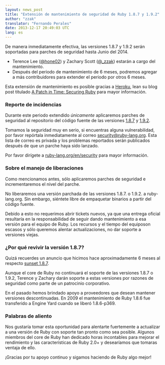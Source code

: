 ```yaml
---
layout: news_post
title: "Extensión de mantenimiento de seguridad de Ruby 1.8.7 y 1.9.2"
author: "zzak"
translator: "Fernando Perales"
date: 2013-12-17 20:49:03 UTC
lang: es
---
```


De manera inmediatamente efectiva, las versiones 1.8.7 y 1.9.2 serán
soportadas para parches de seguridad hasta Junio del 2014.

* Terence Lee ([@hone02](https://twitter.com/hone02))
  y Zachary Scott ([@_zzak](https://twitter.com/_zzak))
  estarán a cargo del mantenimiento.
* Después del periodo de mantenimiento de 6 meses, podremos agregar a más contribuidores para extender el periodo por otros 6 meses.

Esta extensión de mantenimiento es posible gracias a [Heroku][heroku],
lean su blog post titulado [A Patch in Time: Securing Ruby][securing-ruby]
para mayor información.

### Reporte de incidencias

Durante este periodo extendido _únicamente_ aplicaremos parches de
seguridad al repositorio del código fuente de las versiones [1.8.7][source-187] y [1.9.2][source-192].

Tomamos la seguridad muy en serio, si encuentras alguna vulnerabilidad,
por favor repórtala inmediatamente al correo security@ruby-lang.org.
Esta lista de correo es privada y los problemas reportados serán
publicados después de que un parche haya sido lanzado.

Por favor dirígete a [ruby-lang.org/en/security][security] para mayor información.

### Sobre el manejo de liberaciones


Como mencionamos antes, sólo aplicaremos parches de seguridad e
incrementaremos el nivel del parche.

No liberaremos una versión parchada de las versiones 1.8.7. o 1.9.2. a
ruby-lang.org. Sin embargo, siéntete libre de empaquetar binarios a
partir del código fuente.

Debido a esto no requerimos abrir tickets nuevos, ya que una entrega
oficial resultaría en la responsabilidad de seguir dando mantenimiento a
esa versión para el equipo de Ruby. Los recursos y el tiempo del equiposon escasos y sólo queremos alentar actualizaciones, no dar soporte a versiones viejas.

### ¿Por qué revivir la versión 1.8.7?

Quizá recuerdes un anuncio que hicimos hace aproximadamente 6 meses al
respecto [sunset 1.8.7][sunset-187].

Aunque el core de Ruby no continuará el soporte de las versiones 1.8.7 o
1.9.2, Terence y Zachary darán soporte a estas versiones por razones de
seguridad como parte de un patrocinio corporativo.

En el pasado hemos brindado apoyo a proveedores que desean mantener
versiones descontinuadas. En 2009 el mantenimiento de Ruby 1.8.6 fue
transferido a Engine Yard cuando se liberó 1.8.6-p369.

### Palabras de aliento

Nos gustaría tomar esta oportunidad para alentarte fuertemente a
actualizar a una versión de Ruby con soporte tan pronto como sea
posible. Algunos miembros del core de Ruby han dedicado horas incontables para mejorar el rendimiento y las características de Ruby 2.0+ y desearíamos que tomaras ventaja de ello.

¡Gracias por tu apoyo continuo y sigamos haciendo de Ruby algo mejor!


[heroku]:        http://heroku.com/
[securing-ruby]: https://blog.heroku.com/archives/2013/12/5/a_patch_in_time_securing_ruby/
[source-187]:    http://bugs.ruby-lang.org/projects/ruby-187/repository
[source-192]:    http://bugs.ruby-lang.org/projects/ruby-192/repository
[security]:      https://www.ruby-lang.org/en/security/
[sunset-187]:    https://www.ruby-lang.org/en/news/2013/06/30/we-retire-1-8-7/
